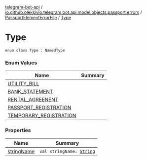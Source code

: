 [telegram-bot-api](../../../index.md) / [io.github.oleksivio.telegram.bot.api.model.objects.passport.errors](../../index.md) / [PassportElementErrorFile](../index.md) / [Type](./index.md)

# Type

`enum class Type : NamedType`

### Enum Values

| Name | Summary |
|---|---|
| [UTILITY_BILL](-u-t-i-l-i-t-y_-b-i-l-l.md) |  |
| [BANK_STATEMENT](-b-a-n-k_-s-t-a-t-e-m-e-n-t.md) |  |
| [RENTAL_AGREENENT](-r-e-n-t-a-l_-a-g-r-e-e-n-e-n-t.md) |  |
| [PASSPORT_REGISTRATION](-p-a-s-s-p-o-r-t_-r-e-g-i-s-t-r-a-t-i-o-n.md) |  |
| [TEMPORARY_REGISTRATION](-t-e-m-p-o-r-a-r-y_-r-e-g-i-s-t-r-a-t-i-o-n.md) |  |

### Properties

| Name | Summary |
|---|---|
| [stringName](string-name.md) | `val stringName: `[`String`](https://kotlinlang.org/api/latest/jvm/stdlib/kotlin/-string/index.html) |

